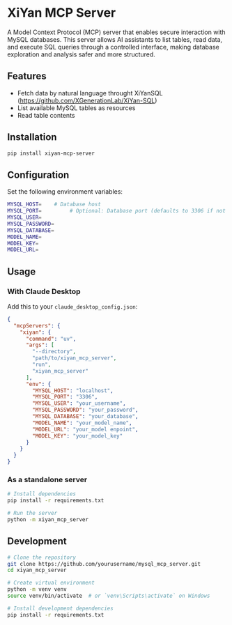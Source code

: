 
# XiYan MCP Server

A Model Context Protocol (MCP) server that enables secure interaction with MySQL databases. This server allows AI assistants to list tables, read data, and execute SQL queries through a controlled interface, making database exploration and analysis safer and more structured.

## Features
- Fetch data by natural language throught XiYanSQL (https://github.com/XGenerationLab/XiYan-SQL)
- List available MySQL tables as resources
- Read table contents

## Installation

```bash
pip install xiyan-mcp-server
```

## Configuration

Set the following environment variables:

```bash
MYSQL_HOST=    # Database host
MYSQL_PORT=         # Optional: Database port (defaults to 3306 if not specified)
MYSQL_USER=
MYSQL_PASSWORD=
MYSQL_DATABASE=
MODEL_NAME=       
MODEL_KEY=  
MODEL_URL= 
```

## Usage

### With Claude Desktop

Add this to your `claude_desktop_config.json`:

```json
{
  "mcpServers": {
    "xiyan": {
      "command": "uv",
      "args": [
        "--directory", 
        "path/to/xiyan_mcp_server",
        "run",
        "xiyan_mcp_server"
      ],
      "env": {
        "MYSQL_HOST": "localhost",
        "MYSQL_PORT": "3306",
        "MYSQL_USER": "your_username",
        "MYSQL_PASSWORD": "your_password",
        "MYSQL_DATABASE": "your_database",
        "MODEL_NAME": "your_model_name",
        "MODEL_URL": "your_model enpoint",
        "MODEL_KEY": "your_model_key"
      }
    }
  }
}
```

### As a standalone server

```bash
# Install dependencies
pip install -r requirements.txt

# Run the server
python -m xiyan_mcp_server
```

## Development

```bash
# Clone the repository
git clone https://github.com/yourusername/mysql_mcp_server.git
cd xiyan_mcp_server

# Create virtual environment
python -m venv venv
source venv/bin/activate  # or `venv\Scripts\activate` on Windows

# Install development dependencies
pip install -r requirements.txt

```

